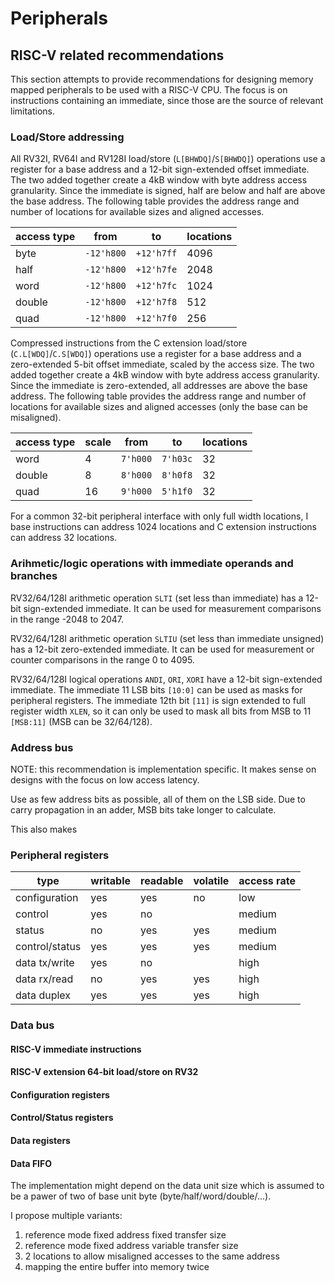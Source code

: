 # Peripherals

## RISC-V related recommendations

This section attempts to provide recommendations for designing
memory mapped peripherals to be used with a RISC-V CPU.
The focus is on instructions containing an immediate,
since those are the source of relevant limitations.

### Load/Store addressing

All RV32I, RV64I and RV128I load/store (`L[BHWDQ]`/`S[BHWDQ]`) operations
use a register for a base address and a 12-bit sign-extended offset immediate.
The two added together create a 4kB window with byte address access granularity.
Since the immediate is signed, half are below and half are above the base address.
The following table provides the address range and number of locations
for available sizes and aligned accesses.

| access type | from       | to         | locations |
|-------------|------------|------------|-----------|
| byte        | `-12'h800` | `+12'h7ff` |      4096 |
| half        | `-12'h800` | `+12'h7fe` |      2048 |
| word        | `-12'h800` | `+12'h7fc` |      1024 |
| double      | `-12'h800` | `+12'h7f8` |       512 |
| quad        | `-12'h800` | `+12'h7f0` |       256 |

Compressed instructions from the C extension load/store (`C.L[WDQ]`/`C.S[WDQ]`) operations
use a register for a base address and a zero-extended 5-bit offset immediate, scaled by the access size.
The two added together create a 4kB window with byte address access granularity.
Since the immediate is zero-extended, all addresses are above the base address.
The following table provides the address range and number of locations
for available sizes and aligned accesses (only the base can be misaligned).

| access type | scale | from     | to       | locations |
|-------------|-------|----------|----------|-----------|
| word        |     4 | `7'h000` | `7'h03c` |        32 |
| double      |     8 | `8'h000` | `8'h0f8` |        32 |
| quad        |    16 | `9'h000` | `5'h1f0` |        32 |

For a common 32-bit peripheral interface with only full width locations,
I base instructions can address 1024 locations and
C extension instructions can address 32 locations.

### Arihmetic/logic operations with immediate operands and branches

RV32/64/128I arithmetic operation `SLTI` (set less than immediate)
has a 12-bit sign-extended immediate.
It can be used for measurement comparisons in the range -2048 to 2047.

RV32/64/128I arithmetic operation `SLTIU` (set less than immediate unsigned)
has a 12-bit zero-extended immediate.
It can be used for measurement or counter comparisons in the range 0 to 4095.

RV32/64/128I logical operations `ANDI`, `ORI`, `XORI` have a 12-bit sign-extended immediate.
The immediate 11 LSB bits `[10:0]` can be used as masks for peripheral registers.
The immediate 12th bit `[11]` is sign extended to full register width `XLEN`,
so it can only be used to mask all bits from MSB to 11 `[MSB:11]` (MSB can be 32/64/128).

### Address bus

NOTE: this recommendation is implementation specific.
It makes sense on designs with the focus on low access latency.

Use as few address bits as possible,
all of them on the LSB side.
Due to carry propagation in an adder,
MSB bits take longer to calculate.

This also makes

### Peripheral registers

| type           | writable | readable | volatile | access rate |
|----------------|----------|----------|----------|-------------|
| configuration  | yes      | yes      | no       | low         |
| control        | yes      | no       |          | medium      |
| status         | no       | yes      | yes      | medium      |
| control/status | yes      | yes      | yes      | medium      |
| data tx/write  | yes      | no       |          | high        |
| data rx/read   | no       | yes      | yes      | high        |
| data duplex    | yes      | yes      | yes      | high        |

### Data bus

#### RISC-V immediate instructions

#### RISC-V extension 64-bit load/store on RV32

#### Configuration registers

#### Control/Status registers

#### Data registers

#### Data FIFO

The implementation might depend on the data unit size
which is assumed to be a pawer of two of base unit byte (byte/half/word/double/...).


I propose multiple variants:
1. reference mode fixed address fixed transfer size
1. reference mode fixed address variable transfer size
2. 2 locations to allow misaligned accesses to the same address
3. mapping the entire buffer into memory twice

##### 